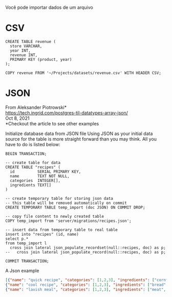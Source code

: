 Você pode importar dados de um arquivo

# CSV

```PGSQL
CREATE TABLE revenue (
  store VARCHAR,
  year INT,
  revenue INT,
  PRIMARY KEY (product, year)
);

COPY revenue FROM '~/Projects/datasets/revenue.csv' WITH HEADER CSV;
```

# JSON

From Aleksander Piotrowski*  
https://tech.ingrid.com/postgres-til-datatypes-array-json/  
Oct 8, 2021  
*Checkout the article to see other examples  

Initialize database data from JSON file
Using JSON as your initial data source for the table is more straight forward than you may think. All you have to do is listed below:

```PGSQL
BEGIN TRANSACTION;

-- create table for data
CREATE TABLE "recipes" (
  id          SERIAL PRIMARY KEY,
  name 	      TEXT NOT NULL,
  categories  INTEGER[],
  ingredients TEXT[]
)

-- create temporary table for storing json data
-- this table will be removed automatically on commit
CREATE TEMPORARY TABLE temp_import (doc JSON) ON COMMIT DROP;

-- copy file content to newly created table
COPY temp_import from 'server/migrations/recipes.json';

-- insert data from temporary table to real table
insert into "recipes" (id, name)
select p.*
from temp_import l
  cross join lateral json_populate_recordset(null::recipes, doc) as p;
--   cross join lateral json_populate_record(null::recipes, doc) as p;

COMMIT TRANSACTION;
```

A Json example
```JSON
[{"name": "quick recipe", "categories": [1,2,3], "ingredients": ["cornflakes", "milk"]},
{"name": "cool recipe", "categories": [1,2,3], "ingredients": ["bread", "butter"]},
{"name": "lavish meal", "categories": [1,2,3], "ingredients": ["meat", "veggies"]}]
```
